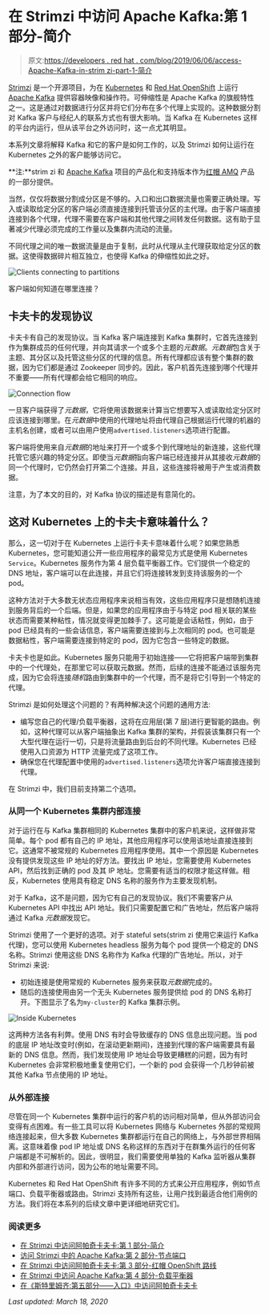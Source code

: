 # 在 Strimzi 中访问 Apache Kafka:第 1 部分-简介

> 原文:[https://developers . red hat . com/blog/2019/06/06/access-Apache-Kafka-in-strim zi-part-1-简介](https://developers.redhat.com/blog/2019/06/06/accessing-apache-kafka-in-strimzi-part-1-introduction)

[Strimzi](https://strimzi.io/) 是一个开源项目，为在 [Kubernetes](https://developers.redhat.com/topics/kubernetes/) 和 [Red Hat OpenShift](https://developers.redhat.com/openshift/) 上运行 [Apache Kafka](https://developers.redhat.com/videos/youtube/CZhOJ_ysIiI/) 提供容器映像和操作符。可伸缩性是 Apache Kafka 的旗舰特性之一。这是通过对数据进行分区并将它们分布在多个代理上实现的。这种数据分割对 Kafka 客户与经纪人的联系方式也有很大影响。当 Kafka 在 Kubernetes 这样的平台内运行，但从该平台之外访问时，这一点尤其明显。

本系列文章将解释 Kafka 和它的客户是如何工作的，以及 Strimzi 如何让运行在 Kubernetes 之外的客户能够访问它。

**注:**strim zi 和 [Apache Kafka](http://kafka.apache.org/) 项目的产品化和支持版本作为[红帽 AMQ](https://www.redhat.com/en/technologies/jboss-middleware/amq) 产品的一部分提供。

当然，仅仅将数据分割成分区是不够的。入口和出口数据流量也需要正确处理。写入或读取给定分区的客户端必须直接连接到托管该分区的主代理。由于客户端直接连接到各个代理，代理不需要在客户端和其他代理之间转发任何数据。这有助于显著减少代理必须完成的工作量以及集群内流动的流量。

不同代理之间的唯一数据流量是由于复制，此时从代理从主代理获取给定分区的数据。这使得数据碎片相互独立，也使得 Kafka 的伸缩性如此之好。

![Clients connecting to partitions](../Images/cc720943dd5e6e1cc5b82e389e0def56.png)

客户端如何知道在哪里连接？

## 卡夫卡的发现协议

卡夫卡有自己的发现协议。当 Kafka 客户端连接到 Kafka 集群时，它首先连接到作为集群成员的任何代理，并向其请求一个或多个主题的*元数据*。*元数据*包含关于主题、其分区以及托管这些分区的代理的信息。所有代理都应该有整个集群的数据，因为它们都是通过 Zookeeper 同步的。因此，客户机首先连接到哪个代理并不重要——所有代理都会给它相同的响应。

![Connection flow](../Images/f19c63d93b2bdf4a12a66aa41941509c.png)

一旦客户端获得了*元数据*，它将使用该数据来计算当它想要写入或读取给定分区时应该连接到哪里。在*元数据*中使用的代理地址将由代理自己根据运行代理的机器的主机名创建，或者可以由用户使用`advertised.listeners`选项进行配置。

客户端将使用来自*元数据*的地址来打开一个或多个到代理地址的新连接，这些代理托管它感兴趣的特定分区。即使当*元数据*指向客户端已经连接并从其接收*元数据*的同一个代理时，它仍然会打开第二个连接。并且，这些连接将被用于产生或消费数据。

注意，为了本文的目的，对 Kafka 协议的描述是有意简化的。

## 这对 Kubernetes 上的卡夫卡意味着什么？

那么，这一切对于在 Kubernetes 上运行卡夫卡意味着什么呢？如果您熟悉 Kubernetes，您可能知道公开一些应用程序的最常见方式是使用 Kubernetes `Service`。Kubernetes 服务作为第 4 层负载平衡器工作。它们提供一个稳定的 DNS 地址，客户端可以在此连接，并且它们将连接转发到支持该服务的一个 pod。

这种方法对于大多数无状态应用程序来说相当有效，这些应用程序只是想随机连接到服务背后的一个后端。但是，如果您的应用程序由于与特定 pod 相关联的某些状态而需要某种粘性，情况就变得更加棘手了。这可能是会话粘性，例如，由于 pod 已经具有的一些会话信息，客户端需要连接到与上次相同的 pod。也可能是数据粘性，客户端需要连接到特定的 pod，因为它包含一些特定的数据。

卡夫卡也是如此。Kubernetes 服务只能用于初始连接——它将把客户端带到集群中的一个代理处，在那里它可以获取元数据。然而，后续的连接不能通过该服务完成，因为它会将连接*随机*路由到集群中的一个代理，而不是将它引导到一个特定的代理。

Strimzi 是如何处理这个问题的？有两种解决这个问题的通用方法:

*   编写您自己的代理/负载平衡器，这将在应用层(第 7 层)进行更智能的路由。例如，这种代理可以从客户端抽象出 Kafka 集群的架构，并假装该集群只有一个大型代理在运行一切，只是将流量路由到后台的不同代理。Kubernetes 已经使用入口资源为 HTTP 流量完成了这项工作。
*   确保您在代理配置中使用的`advertised.listeners`选项允许客户端直接连接到代理。

在 Strimzi 中，我们目前支持第二个选项。

### 从同一个 Kubernetes 集群内部连接

对于运行在与 Kafka 集群相同的 Kubernetes 集群中的客户机来说，这样做非常简单。每个 pod 都有自己的 IP 地址，其他应用程序可以使用该地址直接连接到它。这通常不被常规的 Kubernetes 应用程序使用。其中一个原因是 Kubernetes 没有提供发现这些 IP 地址的好方法。要找出 IP 地址，您需要使用 Kubernetes API，然后找到正确的 pod 及其 IP 地址。您需要有适当的权限才能这样做。相反，Kubernetes 使用具有稳定 DNS 名称的服务作为主要发现机制。

对于 Kafka，这不是问题，因为它有自己的发现协议。我们不需要客户从 Kubernetes API 中找出 API 地址。我们只需要配置它和广告地址，然后客户端将通过 Kafka *元数据*发现它。

Strimzi 使用了一个更好的选项。对于 stateful sets(strim zi 使用它来运行 Kafka 代理)，您可以使用 Kubernetes headless 服务为每个 pod 提供一个稳定的 DNS 名称。Strimzi 使用这些 DNS 名称作为 Kafka 代理的广告地址。所以，对于 Strimzi 来说:

*   初始连接是使用常规的 Kubernetes 服务来获取*元数据*完成的。
*   随后的连接使用由另一个无头 Kubernetes 服务提供给 pod 的 DNS 名称打开。下图显示了名为`my-cluster`的 Kafka 集群示例。

![Inside Kubernetes](../Images/12723ee5f27ddaedfd72dce247664cae.png)

这两种方法各有利弊。使用 DNS 有时会导致缓存的 DNS 信息出现问题。当 pod 的底层 IP 地址改变时(例如，在滚动更新期间)，连接到代理的客户端需要具有最新的 DNS 信息。然而，我们发现使用 IP 地址会导致更糟糕的问题，因为有时 Kubernetes 会非常积极地重复使用它们，一个新的 pod 会获得一个几秒钟前被其他 Kafka 节点使用的 IP 地址。

### 从外部连接

尽管在同一个 Kubernetes 集群中运行的客户机的访问相对简单，但从外部访问会变得有点困难。有一些工具可以将 Kubernetes 网络与 Kubernetes 外部的常规网络连接起来，但大多数 Kubernetes 集群都运行在自己的网络上，与外部世界相隔离。这意味着像 pod IP 地址或 DNS 名称这样的东西对于在群集外运行的任何客户端都是不可解析的。因此，很明显，我们需要使用单独的 Kafka 监听器从集群内部和外部进行访问，因为公布的地址需要不同。

Kubernetes 和 Red Hat OpenShift 有许多不同的方式来公开应用程序，例如节点端口、负载平衡器或路由。Strimzi 支持所有这些，让用户找到最适合他们用例的方法。我们将在本系列的后续文章中更详细地研究它们。

### 阅读更多

*   [在 Strimzi 中访问阿帕奇卡夫卡:第 1 部分-简介](https://developers.redhat.com/blog/?p=601077)
*   [访问 Strimzi 中的 Apache Kafka:第 2 部分-节点端口](https://developers.redhat.com/blog/?p=601137)
*   [在 Strimzi 中访问阿帕奇卡夫卡:第 3 部分-红帽 OpenShift 路线](https://developers.redhat.com/blog/?p=601277)
*   [在 Strimzi 中访问 Apache Kafka:第 4 部分-负载平衡器](https://developers.redhat.com/blog/?p=601357)
*   [在《斯特里姆齐:第五部分——入口》中访问阿帕奇卡夫卡](https://developers.redhat.com/blog/?p=601457)

*Last updated: March 18, 2020*